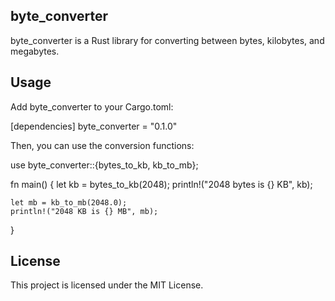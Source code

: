 ## byte_converter
byte_converter is a Rust library for converting between bytes, kilobytes, and megabytes.

## Usage
Add byte_converter to your Cargo.toml:

[dependencies]
byte_converter = "0.1.0"

Then, you can use the conversion functions:

use byte_converter::{bytes_to_kb, kb_to_mb};

fn main() {
    let kb = bytes_to_kb(2048);
    println!("2048 bytes is {} KB", kb);

    let mb = kb_to_mb(2048.0);
    println!("2048 KB is {} MB", mb);
}

## License
This project is licensed under the MIT License.